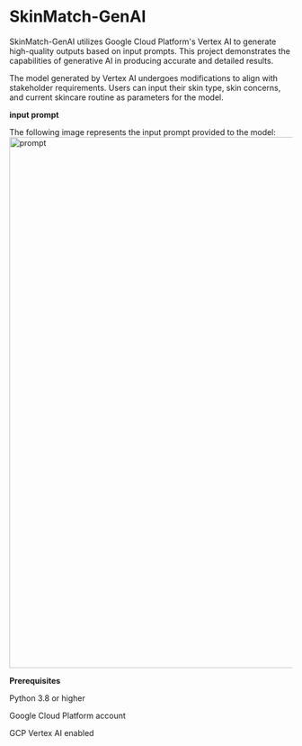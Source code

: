 # SkinMatch-GenAI
SkinMatch-GenAI utilizes Google Cloud Platform's Vertex AI to generate high-quality outputs based on input prompts. This project demonstrates the capabilities of generative AI in producing accurate and detailed results.

The model generated by Vertex AI undergoes modifications to align with stakeholder requirements. Users can input their skin type, skin concerns, and current skincare routine as parameters for the model.  


**input prompt**

The following image represents the input prompt provided to the model:
<img width="943" alt="prompt" src="https://github.com/wangimelati/SkinMatch-GenAI/assets/110271485/23063a71-f3c6-4ed2-bd1b-1310c13fac20">




**Prerequisites**

Python 3.8 or higher

Google Cloud Platform account

GCP Vertex AI enabled
